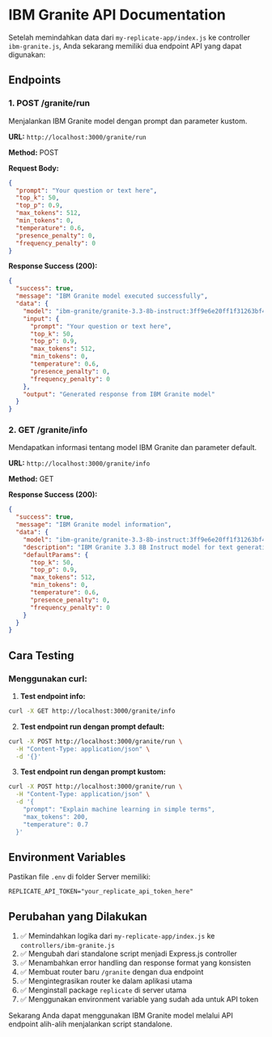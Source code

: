 # IBM Granite API Documentation

Setelah memindahkan data dari `my-replicate-app/index.js` ke controller `ibm-granite.js`, Anda sekarang memiliki dua endpoint API yang dapat digunakan:

## Endpoints

### 1. POST /granite/run

Menjalankan IBM Granite model dengan prompt dan parameter kustom.

**URL:** `http://localhost:3000/granite/run`

**Method:** POST

**Request Body:**

```json
{
  "prompt": "Your question or text here",
  "top_k": 50,
  "top_p": 0.9,
  "max_tokens": 512,
  "min_tokens": 0,
  "temperature": 0.6,
  "presence_penalty": 0,
  "frequency_penalty": 0
}
```

**Response Success (200):**

```json
{
  "success": true,
  "message": "IBM Granite model executed successfully",
  "data": {
    "model": "ibm-granite/granite-3.3-8b-instruct:3ff9e6e20ff1f31263bf4f36c242bd9be1acb2025122daeefe2b06e883df0996",
    "input": {
      "prompt": "Your question or text here",
      "top_k": 50,
      "top_p": 0.9,
      "max_tokens": 512,
      "min_tokens": 0,
      "temperature": 0.6,
      "presence_penalty": 0,
      "frequency_penalty": 0
    },
    "output": "Generated response from IBM Granite model"
  }
}
```

### 2. GET /granite/info

Mendapatkan informasi tentang model IBM Granite dan parameter default.

**URL:** `http://localhost:3000/granite/info`

**Method:** GET

**Response Success (200):**

```json
{
  "success": true,
  "message": "IBM Granite model information",
  "data": {
    "model": "ibm-granite/granite-3.3-8b-instruct:3ff9e6e20ff1f31263bf4f36c242bd9be1acb2025122daeefe2b06e883df0996",
    "description": "IBM Granite 3.3 8B Instruct model for text generation",
    "defaultParams": {
      "top_k": 50,
      "top_p": 0.9,
      "max_tokens": 512,
      "min_tokens": 0,
      "temperature": 0.6,
      "presence_penalty": 0,
      "frequency_penalty": 0
    }
  }
}
```

## Cara Testing

### Menggunakan curl:

1. **Test endpoint info:**

```bash
curl -X GET http://localhost:3000/granite/info
```

2. **Test endpoint run dengan prompt default:**

```bash
curl -X POST http://localhost:3000/granite/run \
  -H "Content-Type: application/json" \
  -d '{}'
```

3. **Test endpoint run dengan prompt kustom:**

```bash
curl -X POST http://localhost:3000/granite/run \
  -H "Content-Type: application/json" \
  -d '{
    "prompt": "Explain machine learning in simple terms",
    "max_tokens": 200,
    "temperature": 0.7
  }'
```

## Environment Variables

Pastikan file `.env` di folder Server memiliki:

```
REPLICATE_API_TOKEN="your_replicate_api_token_here"
```

## Perubahan yang Dilakukan

1. ✅ Memindahkan logika dari `my-replicate-app/index.js` ke `controllers/ibm-granite.js`
2. ✅ Mengubah dari standalone script menjadi Express.js controller
3. ✅ Menambahkan error handling dan response format yang konsisten
4. ✅ Membuat router baru `/granite` dengan dua endpoint
5. ✅ Mengintegrasikan router ke dalam aplikasi utama
6. ✅ Menginstall package `replicate` di server utama
7. ✅ Menggunakan environment variable yang sudah ada untuk API token

Sekarang Anda dapat menggunakan IBM Granite model melalui API endpoint alih-alih menjalankan script standalone.
